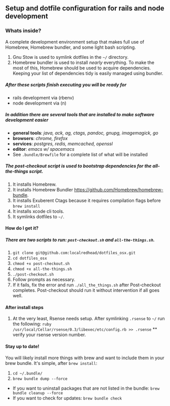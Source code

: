## Setup and dotfile configuration for rails and node development

### Whats inside?
A complete development environment setup that makes full use of Homebrew, Homebrew bundler, and some light bash scripting.
1. Gnu Stow is used to symlink dotfiles in the `~/` directory.
1. Homebrew bundler is used to install *nearly* everything.
To make the most of this, Homebrew should be used to acquire dependencies.  Keeping your list of dependencies tidy is easily managed using bundler.

##### After these scripts finish executing you will be ready for
- rails development via (rbenv)
- node development via (n)

##### In addition there are several tools that are installed to make software development easier
- **general tools**: *java, ack, ag, ctags, pandoc, gnupg, imagemagick, go*
- **browsers**: *chrome, firefox*
- **services**: *postgres, redis, memcached, openssl*
- **editor**: *emacs w/ spacemacs*
- See `.bundle/Brewfile` for a complete list of what will be installed

##### The _post-checkout_ script is used to bootstrap dependencies for the _all-the-things_ script.
1. It installs Homebrew.
1. It installs Homebrew Bundler https://github.com/Homebrew/homebrew-bundle.
1. It installs Exuberent Ctags because it requires compilation flags before `brew install`
1. It installs xcode cli tools.
1. It symlinks dotfiles to `~/`.

#### How do I get it?
##### There are two scripts to run: ```post-checkout.sh``` and ```all-the-things.sh```.
1. ```git clone git@github.com:localredhead/dotfiles_osx.git```
1. ```cd dotfiles_osx```
1. ```chmod +x post-checkout.sh```
1. ```chmod +x all-the-things.sh```
1. ```./post-checkout.sh```
1. Follow prompts as necessary.
1. If it fails, fix the error and run ```./all_the_things.sh``` after Post-checkout completes.  Post-checkout should run it without intervention if all goes well.

#### After install steps
1. At the very least, Rsense needs setup.  After symlinking ```.rsense``` to ```~/``` run the following:
```ruby /usr/local/Cellar/rsense/0.3/libexec/etc/config.rb >> .rsense```
** verify your rsense version number.

#### Stay up to date!
You will likely install more things with brew and want to include them in your brew bundle.  It's simple, after `brew install`:
1. ```cd ~/.bundle/```
1. ```brew bundle dump --force```
- If you want to uninstall packages that are not listed in the bundle: `brew bundle cleanup --force`
- If you want to check for updates: `brew bundle check`
